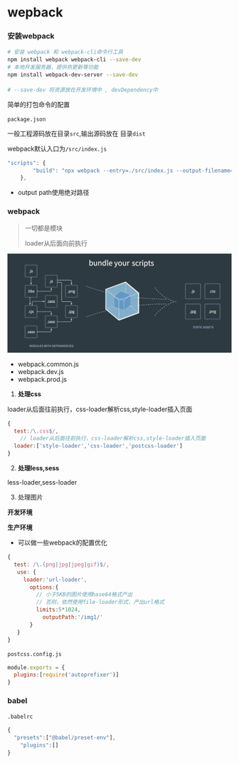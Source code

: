 # wepback
### 安装webpack
```sh
# 安装 webpack 和 webpack-cli命令行工具
npm install webpack webpack-cli --save-dev
# 本地开发服务器，提供热更新等功能
npm install webpack-dev-server --save-dev

# --save-dev 将资源放在开发环境中 , devDependency中
```
简单的打包命令的配置

`package.json`

一般工程源码放在目录`src`,输出源码放在 目录`dist`

webpack默认入口为`/src/index.js`

```js
"scripts": {
        "build": "npx webpack --entry=./src/index.js --output-filename=bundle.js --mode=development"
    },
```

- output path使用绝对路径

### webpack

> 一切都是模块
>
> loader从后面向前执行

![image-20211130163558425](./img/image-20211130163558425.png)

- webpack.common.js
- webpack.dev.js
- webpack.prod.js



1. **处理css**

loader从后面往前执行，css-loader解析css,style-loader插入页面

```js
{
  test:/\.css$/,
    // loader从后面往前执行，css-loader解析css,style-loader插入页面
  loader:['style-loader','css-loader','postcss-loader']
}
```

2. **处理less,sess**

less-loader,sess-loader

3. 处理图片

**开发环境**

**生产环境**

- 可以做一些webpack的配置优化

```js
{
  test: /\.(png|jpg|jpeg|gif)$/,
   use: {
     loader:'url-loader',
       options:{
         // 小于5KB的图片使用base64格式产出
         // 否则，依然使用file-loader形式，产出url格式
         limits:5*1024,
           outputPath:'/img1/'
       }
   }
}
```



`postcss.config.js`

```js
module.exports = {
  plugins:[require('autoprefixer')]
}
```



### babel

`.babelrc`

```js
{
  "presets":["@babel/preset-env"],
    "plugins":[]
}
```


